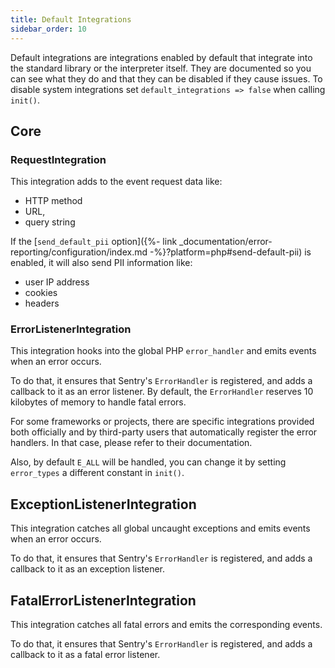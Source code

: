 ```yaml
---
title: Default Integrations
sidebar_order: 10
---
```


Default integrations are integrations enabled by default that integrate into the
standard library or the interpreter itself. They are documented so you can see
what they do and that they can be disabled if they cause issues. To disable
system integrations set `default_integrations => false` when calling `init()`.

## Core

### RequestIntegration

This integration adds to the event request data like:
 * HTTP method 
 * URL, 
 * query string 

If the [`send_default_pii` option]({%- link _documentation/error-reporting/configuration/index.md -%}?platform=php#send-default-pii) 
is enabled, it will also send PII information like:
 * user IP address
 * cookies
 * headers

### ErrorListenerIntegration

This integration hooks into the global PHP `error_handler` and emits events when an error occurs.

To do that, it ensures that Sentry's `ErrorHandler` is registered, and adds a callback to it
as an error listener. By default, the `ErrorHandler` reserves 10 kilobytes of memory to handle
fatal errors.

For some frameworks or projects, there are specific integrations provided both
officially and by third-party users that automatically register the error
handlers. In that case, please refer to their documentation.

Also, by default `E_ALL` will be handled, you can change it by setting `error_types`
a different constant in `init()`.

## ExceptionListenerIntegration

This integration catches all global uncaught exceptions and emits events when an error occurs.

To do that, it ensures that Sentry's `ErrorHandler` is registered, and adds a callback to it
as an exception listener.

## FatalErrorListenerIntegration

This integration catches all fatal errors and emits the corresponding events.

To do that, it ensures that Sentry's `ErrorHandler` is registered, and adds a callback to it
as a fatal error listener.

